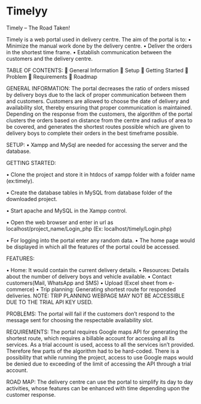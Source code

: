 # Timelyy
Timely – The Road Taken!

Timely is a web portal used in delivery centre. The aim of the portal is to: • Minimize the manual work done by the delivery centre. • Deliver the orders in the shortest time frame. • Establish communication between the customers and the delivery centre.

TABLE OF CONTENTS:  General Information  Setup  Getting Started  Problem  Requirements  Roadmap

GENERAL INFORMATION: The portal decreases the ratio of orders missed by delivery boys due to the lack of proper communication between them and customers. Customers are allowed to choose the date of delivery and availability slot, thereby ensuring that proper communication is maintained. Depending on the response from the customers, the algorithm of the portal clusters the orders based on distance from the centre and radius of area to be covered, and generates the shortest routes possible which are given to delivery boys to complete their orders in the best timeframe possible.

SETUP: • Xampp and MySql are needed for accessing the server and the database.

GETTING STARTED:

• Clone the project and store it in htdocs of xampp folder with a folder name (ex:timely).

• Create the database tables in MySQL from database folder of the downloaded project.

• Start apache and MySQL in the Xampp control.

• Open the web browser and enter in url as localhost/project_name/Login_php (Ex: localhost/timely/Login.php)

• For logging into the portal enter any random data. • The home page would be displayed in which all the features of the portal could be accessed.

FEATURES:

• Home: It would contain the current delivery details.
• Resources: Details about the number of delivery boys and vehicle available.
• Contact customers(Mail, WhatsApp and SMS)
• Upload (Excel sheet from e-commerce)
• Trip planning: Generating shortest route for responded deliveries. NOTE: TRIP PLANNING WEBPAGE MAY NOT BE ACCESSIBLE DUE TO THE TRIAL API KEY USED.

PROBLEMS: The portal will fail if the customers don’t respond to the message sent for choosing the respectable availability slot.

REQUIREMENTS: The portal requires Google maps API for generating the shortest route, which requires a billable account for accessing all its services. As a trial account is used, access to all the services isn’t provided. Therefore few parts of the algorithm had to be hard-coded. There is a possibility that while running the project, access to use Google maps would be denied due to exceeding of the limit of accessing the API through a trial account.

ROAD MAP: The delivery centre can use the portal to simplify its day to day activities, whose features can be enhanced with time depending upon the customer response.
